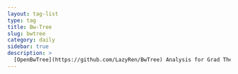 ```yaml
---
layout: tag-list
type: tag
title: Bw-Tree
slug: bwtree
category: daily
sidebar: true
description: >
  [OpenBwTree](https://github.com/LazyRen/BwTree) Analysis for Grad Thesis
---
```

